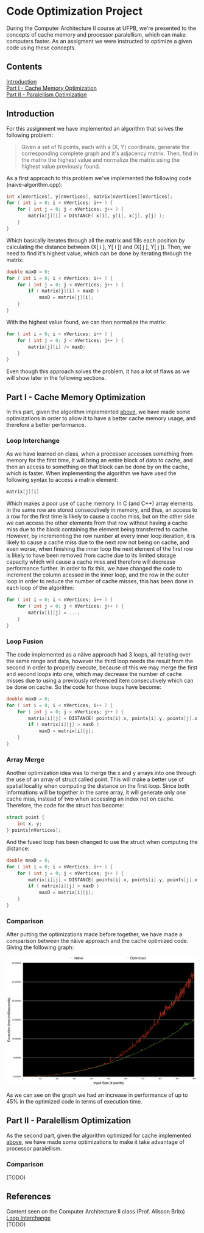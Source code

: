 # Code Optimization Project
During the Computer Architecture II course at UFPB, we're presented to the concepts of cache memory and processor paralellism, which can make computers faster. As an assigment we were instructed to optimize a given code using these concepts.

## Contents
[Introduction](https://github.com/LuanQBarbosa/code-optimization-project#introduction)<br>
[Part I - Cache Memory Optimization](https://github.com/LuanQBarbosa/code-optimization-project#part-i---cache-memory-optimization) <br>
[Part II - Paralellism Optimization](https://github.com/LuanQBarbosa/code-optimization-project#part-ii---paralellism-optimization) <br>

## Introduction
For this assignment we have implemented an algorithm that solves the following problem:
> Given a set of N points, each with a (X, Y) coordinate, generate the corresponding complete graph and it's adjacency matrix. Then, find in the matrix the highest value and normalize the matrix using the highest value previously found.

As a first approach to this problem we've implemented the following code (naive-algorithm.cpp):
```C++
int x[nVertices], y[nVertices], matrix[nVertices][nVertices];
for ( int i = 0; i < nVertices; i++ ) {
    for ( int j = 0; j < nVertices; j++ ) {
        matrix[j][i] = DISTANCE( x[i], y[i], x[j], y[j] );
    }
}
```

Which basically iterates through all the matrix and fills each position by calculating the distance between (X[ i ], Y[ i ]) and (X[ j ], Y[ j ]). Then, we need to find it's highest value, which can be done by iterating through the matrix:
```C++
double maxD = 0;
for ( int i = 0; i < nVertices; i++ ) {
    for ( int j = 0; j < nVertices; j++ ) {
        if ( matrix[j][i] > maxD )
            maxD = matrix[j][i];
    }
}
```

With the highest value found, we can then normalize the matrix:
```C++
for ( int i = 0; i < nVertices; i++ ) {
    for ( int j = 0; j < nVertices; j++ ) {
        matrix[j][i] /= maxD;
    }
}
```

Even though this approach solves the problem, it has a lot of flaws as we will show later in the following sections.

## Part I - Cache Memory Optimization
In this part, given the algorithm implemented [above](https://github.com/LuanQBarbosa/code-optimization-project#introduction), we have made some optimizations in order to allow it to have a better cache memory usage, and therefore a better performance.

### Loop Interchange
As we have learned on class, when a processor accesses something from memory for the first time, it will bring an entire block of data to cache, and then an access to something on that block can be done by on the cache, which is faster. When implementing the algorithm we have used the following syntax to access a matrix element:
```C++
matrix[j][i]
```

Which makes a poor use of cache memory. In C (and C++) array elements in the same row are stored consecutively in memory, and thus, an access to a row for the first time is likely to cause a cache miss, but on the other side we can access the other elements from that row without having a cache miss due to the block containing the element being transferred to cache. However, by incrementing the row number at every inner loop iteration, it is likely to cause a cache miss due to the next row not being on cache, and even worse, when finishing the inner loop the next element of the first row is likely to have been removed from cache due to its limited storage capacity which will cause a cache miss and therefore will decrease performance further. In order to fix this, we have changed the code to increment the column acessed in the inner loop, and the row in the outer loop in order to reduce the number of cache misses, this has been done in each loop of the algorithm:
```C++
for ( int i = 0; i < nVertices; i++ ) {
    for ( int j = 0; j < nVertices; j++ ) {
        matrix[i][j] = ...;
    }
}
```

### Loop Fusion
The code implemented as a näive approach had 3 loops, all iterating over the same range and data, however the third loop needs the result from the second in order to properly execute, because of this we may merge the first and second loops into one, which may decrease the number of cache misses due to using a previously referenced item consecutively which can be done on cache. So the code for those loops have become:
```C++
double maxD = 0;
for ( int i = 0; i < nVertices; i++ ) {
    for ( int j = 0; j < nVertices; j++ ) {
        matrix[i][j] = DISTANCE( points[i].x, points[i].y, points[j].x, points[j].y );
        if ( matrix[i][j] > maxD )
            maxD = matrix[i][j];
    }
}
```

### Array Merge
Another optimization idea was to merge the x and y arrays into one through the use of an array of struct called point. This will make a better use of spatial locality when computing the distance on the first loop. Since both informations will be together in the same array, it will generate only one cache miss, instead of two when accessing an index not on cache. Therefore, the code for the struct has become:
```C++
struct point {
    int x, y;
} points[nVertices];
```

And the fused loop has been changed to use the struct when computing the distance:
```C++
double maxD = 0;
for ( int i = 0; i < nVertices; i++ ) {
    for ( int j = 0; j < nVertices; j++ ) {
        matrix[i][j] = DISTANCE( points[i].x, points[i].y, points[j].x, points[j].y );
        if ( matrix[i][j] > maxD )
            maxD = matrix[i][j];
    }
}
```

### Comparison
After putting the optimizations made before together, we have made a comparison between the näive approach and the cache optimized code. Giving the following graph:
<p align = "center"><img src="https://raw.githubusercontent.com/LuanQBarbosa/code-optimization-project/master/images/comparison.png"></p>

As we can see on the graph we had an increase in performance of up to 45% in the optimized code in terms of execution time.

## Part II - Paralellism Optimization
As the second part, given the algorithm optimized for cache implemented [above](https://github.com/LuanQBarbosa/code-optimization-project#introduction), we have made some optimizations to make it take advantage of processor paralellism.

### Comparison
(TODO)

## References
Content seen on the Computer Architecture II class (Prof. Alisson Brito)<br>
[Loop Interchange](https://en.wikipedia.org/wiki/Loop_interchange)<br>
(TODO)
